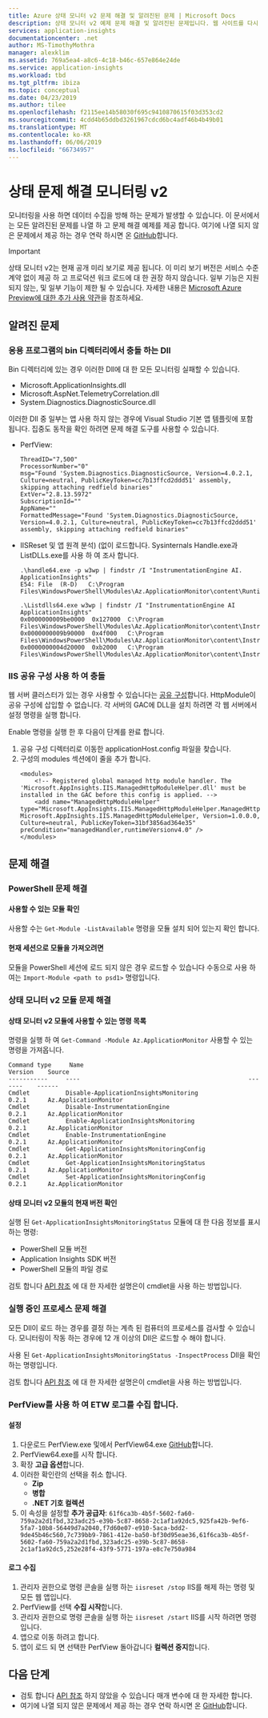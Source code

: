 ```yaml
---
title: Azure 상태 모니터 v2 문제 해결 및 알려진된 문제 | Microsoft Docs
description: 상태 모니터 v2 예제 문제 해결 및 알려진된 문제입니다. 웹 사이트를 다시 배포 하지 않고 웹 사이트 성능을 모니터링 합니다. 온-프레미스 또는 Azure Vm에서 호스트 하는 ASP.NET 웹 앱에서 작동 합니다.
services: application-insights
documentationcenter: .net
author: MS-TimothyMothra
manager: alexklim
ms.assetid: 769a5ea4-a8c6-4c18-b46c-657e864e24de
ms.service: application-insights
ms.workload: tbd
ms.tgt_pltfrm: ibiza
ms.topic: conceptual
ms.date: 04/23/2019
ms.author: tilee
ms.openlocfilehash: f2115ee14b58030f695c9410870615f03d353cd2
ms.sourcegitcommit: 4cdd4b65ddbd3261967cdcd6bc4adf46b4b49b01
ms.translationtype: MT
ms.contentlocale: ko-KR
ms.lasthandoff: 06/06/2019
ms.locfileid: "66734957"
---
```

# <a name="troubleshooting-status-monitor-v2"></a>상태 문제 해결 모니터링 v2

모니터링을 사용 하면 데이터 수집을 방해 하는 문제가 발생할 수 있습니다.
이 문서에서는 모든 알려진된 문제를 나열 하 고 문제 해결 예제를 제공 합니다.
여기에 나열 되지 않은 문제에서 제공 하는 경우 연락 하시면 온 [GitHub](https://github.com/Microsoft/ApplicationInsights-Home/issues)합니다.


> [!IMPORTANT]
> 상태 모니터 v2는 현재 공개 미리 보기로 제공 됩니다.
> 이 미리 보기 버전은 서비스 수준 계약 없이 제공 하 고 프로덕션 워크 로드에 대 한 권장 하지 않습니다. 일부 기능은 지원 되지 않는, 및 일부 기능이 제한 될 수 있습니다.
> 자세한 내용은 [Microsoft Azure Preview에 대한 추가 사용 약관](https://azure.microsoft.com/support/legal/preview-supplemental-terms/)을 참조하세요.

## <a name="known-issues"></a>알려진 문제

### <a name="conflicting-dlls-in-an-apps-bin-directory"></a>응용 프로그램의 bin 디렉터리에서 충돌 하는 Dll

Bin 디렉터리에 있는 경우 이러한 Dll에 대 한 모든 모니터링 실패할 수 있습니다.

- Microsoft.ApplicationInsights.dll
- Microsoft.AspNet.TelemetryCorrelation.dll
- System.Diagnostics.DiagnosticSource.dll

이러한 Dll 중 일부는 앱 사용 하지 않는 경우에 Visual Studio 기본 앱 템플릿에 포함 됩니다.
집중도 동작을 확인 하려면 문제 해결 도구를 사용할 수 있습니다.

- PerfView:
    ```
    ThreadID="7,500" 
    ProcessorNumber="0" 
    msg="Found 'System.Diagnostics.DiagnosticSource, Version=4.0.2.1, Culture=neutral, PublicKeyToken=cc7b13ffcd2ddd51' assembly, skipping attaching redfield binaries" 
    ExtVer="2.8.13.5972" 
    SubscriptionId="" 
    AppName="" 
    FormattedMessage="Found 'System.Diagnostics.DiagnosticSource, Version=4.0.2.1, Culture=neutral, PublicKeyToken=cc7b13ffcd2ddd51' assembly, skipping attaching redfield binaries" 
    ```

- IISReset 및 앱 원격 분석) (없이 로드합니다. Sysinternals Handle.exe과 ListDLLs.exe를 사용 하 여 조사 합니다.
    ```
    .\handle64.exe -p w3wp | findstr /I "InstrumentationEngine AI. ApplicationInsights"
    E54: File  (R-D)   C:\Program Files\WindowsPowerShell\Modules\Az.ApplicationMonitor\content\Runtime\Microsoft.ApplicationInsights.RedfieldIISModule.dll

    .\Listdlls64.exe w3wp | findstr /I "InstrumentationEngine AI ApplicationInsights"
    0x0000000009be0000  0x127000  C:\Program Files\WindowsPowerShell\Modules\Az.ApplicationMonitor\content\Instrumentation64\MicrosoftInstrumentationEngine_x64.dll
    0x0000000009b90000  0x4f000   C:\Program Files\WindowsPowerShell\Modules\Az.ApplicationMonitor\content\Instrumentation64\Microsoft.ApplicationInsights.ExtensionsHost_x64.dll
    0x0000000004d20000  0xb2000   C:\Program Files\WindowsPowerShell\Modules\Az.ApplicationMonitor\content\Instrumentation64\Microsoft.ApplicationInsights.Extensions.Base_x64.dll
    ```

### <a name="conflict-with-iis-shared-configuration"></a>IIS 공유 구성 사용 하 여 충돌

웹 서버 클러스터가 있는 경우 사용할 수 있습니다는 [공유 구성](https://docs.microsoft.com/iis/web-hosting/configuring-servers-in-the-windows-web-platform/shared-configuration_211)합니다.
HttpModule이 공유 구성에 삽입할 수 없습니다.
각 서버의 GAC에 DLL을 설치 하려면 각 웹 서버에서 설정 명령을 실행 합니다.

Enable 명령을 실행 한 후 다음이 단계를 완료 합니다.
1. 공유 구성 디렉터리로 이동한 applicationHost.config 파일을 찾습니다.
2. 구성의 modules 섹션에이 줄을 추가 합니다.
    ```
    <modules>
        <!-- Registered global managed http module handler. The 'Microsoft.AppInsights.IIS.ManagedHttpModuleHelper.dll' must be installed in the GAC before this config is applied. -->
        <add name="ManagedHttpModuleHelper" type="Microsoft.AppInsights.IIS.ManagedHttpModuleHelper.ManagedHttpModuleHelper, Microsoft.AppInsights.IIS.ManagedHttpModuleHelper, Version=1.0.0.0, Culture=neutral, PublicKeyToken=31bf3856ad364e35" preCondition="managedHandler,runtimeVersionv4.0" />
    </modules>
    ```
## <a name="troubleshooting"></a>문제 해결
    
### <a name="troubleshooting-powershell"></a>PowerShell 문제 해결

#### <a name="determine-which-modules-are-available"></a>사용할 수 있는 모듈 확인
사용할 수는 `Get-Module -ListAvailable` 명령을 모듈 설치 되어 있는지 확인 합니다.

#### <a name="import-a-module-into-the-current-session"></a>현재 세션으로 모듈을 가져오려면
모듈을 PowerShell 세션에 로드 되지 않은 경우 로드할 수 있습니다 수동으로 사용 하 여는 `Import-Module <path to psd1>` 명령입니다.


### <a name="troubleshooting-the-status-monitor-v2-module"></a>상태 모니터 v2 모듈 문제 해결

#### <a name="list-the-commands-available-in-the-status-monitor-v2-module"></a>상태 모니터 v2 모듈에 사용할 수 있는 명령 목록
명령을 실행 하 여 `Get-Command -Module Az.ApplicationMonitor` 사용할 수 있는 명령을 가져옵니다.

```
Command type     Name                                               Version    Source
-----------     ----                                               -------    ------
Cmdlet          Disable-ApplicationInsightsMonitoring              0.2.1      Az.ApplicationMonitor
Cmdlet          Disable-InstrumentationEngine                      0.2.1      Az.ApplicationMonitor
Cmdlet          Enable-ApplicationInsightsMonitoring               0.2.1      Az.ApplicationMonitor
Cmdlet          Enable-InstrumentationEngine                       0.2.1      Az.ApplicationMonitor
Cmdlet          Get-ApplicationInsightsMonitoringConfig            0.2.1      Az.ApplicationMonitor
Cmdlet          Get-ApplicationInsightsMonitoringStatus            0.2.1      Az.ApplicationMonitor
Cmdlet          Set-ApplicationInsightsMonitoringConfig            0.2.1      Az.ApplicationMonitor
```

#### <a name="determine-the-current-version-of-the-status-monitor-v2-module"></a>상태 모니터 v2 모듈의 현재 버전 확인
실행 된 `Get-ApplicationInsightsMonitoringStatus` 모듈에 대 한 다음 정보를 표시 하는 명령:
   - PowerShell 모듈 버전
   - Application Insights SDK 버전
   - PowerShell 모듈의 파일 경로
    
검토 합니다 [API 참조](status-monitor-v2-api-get-status.md) 에 대 한 자세한 설명은이 cmdlet을 사용 하는 방법입니다.


### <a name="troubleshooting-running-processes"></a>실행 중인 프로세스 문제 해결

모든 Dll이 로드 하는 경우를 결정 하는 계측 된 컴퓨터의 프로세스를 검사할 수 있습니다.
모니터링이 작동 하는 경우에 12 개 이상의 Dll은 로드할 수 해야 합니다.

사용 된 `Get-ApplicationInsightsMonitoringStatus -InspectProcess` Dll을 확인 하는 명령입니다.

검토 합니다 [API 참조](status-monitor-v2-api-get-status.md) 에 대 한 자세한 설명은이 cmdlet을 사용 하는 방법입니다.


### <a name="collect-etw-logs-by-using-perfview"></a>PerfView를 사용 하 여 ETW 로그를 수집 합니다.

#### <a name="setup"></a>설정

1. 다운로드 PerfView.exe 및에서 PerfView64.exe [GitHub](https://github.com/Microsoft/perfview/releases)합니다.
2. PerfView64.exe를 시작 합니다.
3. 확장 **고급 옵션**합니다.
4. 이러한 확인란의 선택을 취소 합니다.
    - **Zip**
    - **병합**
    - **.NET 기호 컬렉션**
5. 이 속성을 설정할 **추가 공급자**: `61f6ca3b-4b5f-5602-fa60-759a2a2d1fbd,323adc25-e39b-5c87-8658-2c1af1a92dc5,925fa42b-9ef6-5fa7-10b8-56449d7a2040,f7d60e07-e910-5aca-bdd2-9de45b46c560,7c739bb9-7861-412e-ba50-bf30d95eae36,61f6ca3b-4b5f-5602-fa60-759a2a2d1fbd,323adc25-e39b-5c87-8658-2c1af1a92dc5,252e28f4-43f9-5771-197a-e8c7e750a984`


#### <a name="collecting-logs"></a>로그 수집

1. 관리자 권한으로 명령 콘솔을 실행 하는 `iisreset /stop` IIS를 해제 하는 명령 및 모든 웹 앱입니다.
2. PerfView를 선택 **수집 시작**합니다.
3. 관리자 권한으로 명령 콘솔을 실행 하는 `iisreset /start` IIS를 시작 하려면 명령입니다.
4. 앱으로 이동 하려고 합니다.
5. 앱이 로드 되 면 선택한 PerfView 돌아갑니다 **컬렉션 중지**합니다.



## <a name="next-steps"></a>다음 단계

- 검토 합니다 [API 참조](status-monitor-v2-overview.md#powershell-api-reference) 하지 않았을 수 있습니다 매개 변수에 대 한 자세한 합니다.
- 여기에 나열 되지 않은 문제에서 제공 하는 경우 연락 하시면 온 [GitHub](https://github.com/Microsoft/ApplicationInsights-Home/issues)합니다.
